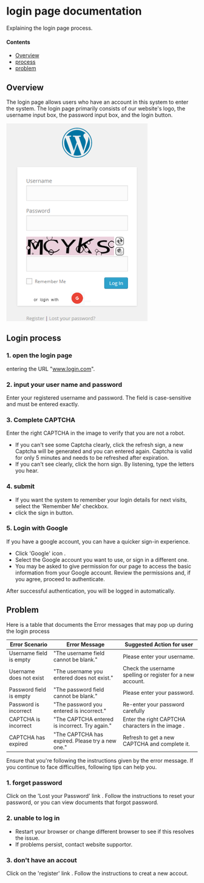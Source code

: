 # login page documentation

Explaining the login page process.
#### Contents

- [Overview](#1-overview)
- [process](#2-process)
- [problem](#3-problem)

##  Overview

The login page allows users who have an account in this system to enter the system. The login page primarily consists of our website's logo, the username input box, the password input box, and the login button.

![login page](loginPage.png )
##  Login process
### 1. open the login page
 entering the URL "www.login.com".
### 2. input your user name and password
Enter your registered username and password. The field is case-sensitive and must be entered exactly. 
### 3. Complete CAPTCHA 
Enter the right CAPTCHA in the image to verify that you are not a robot. 
* If you can't see some Captcha clearly, click the refresh sign, a new Captcha will be generated and you can entered again. Captcha is valid for only 5 minutes and needs to be refreshed after expiration.
* If you can't see clearly, click the horn sign. By listening, type the letters you hear.

### 4. submit 
*  If you want the system to remember your login details for next visits, select the 'Remember Me' checkbox.
* click the sign in button. 
### 5. Login with Google
If you have a google account, you can have a quicker sign-in experience. 
* Click 'Google' icon .
* Select the Google account you want to use, or sign in a different one.
*  You may be asked to give permission for our page to access the basic information from your Google account. Review the permissions and, if you agree, proceed to authenticate.

After successful authentication, you will be logged in automatically.
## Problem

Here is a table that documents the  Error messages that may pop up during the login process 

| Error Scenario      | Error Message   | Suggested Action for user                                     |
| -----------|--------|-------------------------------------------------|
| Username field is empty |	"The username field cannot be blank."	| Please enter your username.
|Username does not exist	|"The username you entered does not exist."	| Check the username spelling or register for a new account.
|Password field is empty |	"The password field cannot be blank."	|Please enter your password.
|Password is incorrect	|"The password you entered is incorrect."	|Re-enter your password carefully
| CAPTCHA is incorrect	| "The CAPTCHA entered is incorrect. Try again." |	Enter the right CAPTCHA characters in the image .
|CAPTCHA has expired	|"The CAPTCHA has expired. Please try a new one." |	Refresh to get a new CAPTCHA and complete it.

Ensure that you're following the instructions given by the error message. If you continue to face difficulties, following tips can help you.
### 1. forget password
Click on the 'Lost your Password' link . Follow the instructions to reset your password, or you can view documents that forgot password.
### 2. unable to log in
* Restart your browser or change different browser  to see if this resolves the issue.
* If problems persist, contact website supportor.
### 3. don't have an accout
Click on the 'register' link . Follow the instructions to creat a new accout.